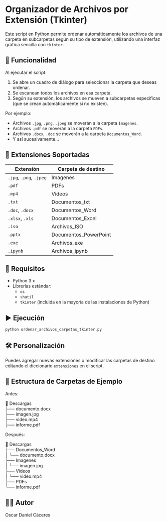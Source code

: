 # Organizador de Archivos por Extensión (Tkinter)

Este script en Python permite ordenar automáticamente los archivos de una carpeta en subcarpetas según su tipo de extensión, utilizando una interfaz gráfica sencilla con `tkinter`.

## 📌 Funcionalidad

Al ejecutar el script:

1. Se abre un cuadro de diálogo para seleccionar la carpeta que deseas ordenar.
2. Se escanean todos los archivos en esa carpeta.
3. Según su extensión, los archivos se mueven a subcarpetas específicas (que se crean automáticamente si no existen).

Por ejemplo:
- Archivos `.jpg`, `.png`, `.jpeg` se moverán a la carpeta `Imagenes`.
- Archivos `.pdf` se moverán a la carpeta `PDFs`.
- Archivos `.docx`, `.doc` se moverán a la carpeta `Documentos_Word`.
- Y así sucesivamente...

## 🧠 Extensiones Soportadas

| Extensión     | Carpeta de destino           |
|---------------|------------------------------|
| `.jpg`, `.png`, `.jpeg` | Imagenes              |
| `.pdf`        | PDFs                         |
| `.mp4`        | Videos                       |
| `.txt`        | Documentos_txt               |
| `.doc`, `.docx` | Documentos_Word            |
| `.xlsx`, `.xls` | Documentos_Excel           |
| `.iso`        | Archivos_ISO                 |
| `.pptx`       | Documentos_PowerPoint        |
| `.exe`        | Archivos_exe                 |
| `.ipynb`      | Archivos_ipynb               |

## 🚀 Requisitos

- Python 3.x
- Librerías estándar:
  - `os`
  - `shutil`
  - `tkinter` (incluida en la mayoría de las instalaciones de Python)

## ▶️ Ejecución

```bash
python ordenar_archivos_carpetas_tkinter.py
```

## 🛠️ Personalización

Puedes agregar nuevas extensiones o modificar las carpetas de destino editando el diccionario `extensiones` en el script.

## 📂 Estructura de Carpetas de Ejemplo

Antes:

📁 Descargas  
 ├── documento.docx  
 ├── imagen.jpg  
 ├── video.mp4  
 ├── informe.pdf  

Después:

📁 Descargas  
 ├── Documentos_Word  
 │   └── documento.docx  
 ├── Imagenes  
 │   └── imagen.jpg  
 ├── Videos  
 │   └── video.mp4  
 ├── PDFs  
     └── informe.pdf  

## 🧑‍💻 Autor

Oscar Daniel Cáceres
